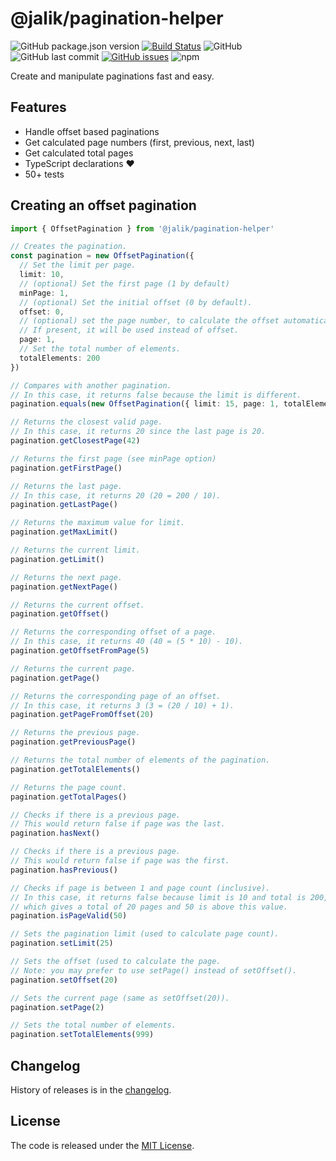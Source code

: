 # @jalik/pagination-helper

![GitHub package.json version](https://img.shields.io/github/package-json/v/jalik/js-pagination-helper.svg)
[![Build Status](https://travis-ci.com/jalik/js-pagination-helper.svg?branch=master)](https://travis-ci.com/jalik/js-pagination-helper)
![GitHub](https://img.shields.io/github/license/jalik/js-pagination-helper.svg)
![GitHub last commit](https://img.shields.io/github/last-commit/jalik/js-pagination-helper.svg)
[![GitHub issues](https://img.shields.io/github/issues/jalik/js-pagination-helper.svg)](https://github.com/jalik/js-pagination-helper/issues)
![npm](https://img.shields.io/npm/dt/@jalik/pagination-helper.svg)

Create and manipulate paginations fast and easy.

## Features

* Handle offset based paginations
* Get calculated page numbers (first, previous, next, last)
* Get calculated total pages
* TypeScript declarations ♥
* 50+ tests

## Creating an offset pagination

```ts
import { OffsetPagination } from '@jalik/pagination-helper'

// Creates the pagination.
const pagination = new OffsetPagination({
  // Set the limit per page.
  limit: 10,
  // (optional) Set the first page (1 by default) 
  minPage: 1,
  // (optional) Set the initial offset (0 by default).
  offset: 0,
  // (optional) set the page number, to calculate the offset automatically.
  // If present, it will be used instead of offset.
  page: 1,
  // Set the total number of elements.
  totalElements: 200
})

// Compares with another pagination.
// In this case, it returns false because the limit is different.
pagination.equals(new OffsetPagination({ limit: 15, page: 1, totalElements: 200 }))

// Returns the closest valid page.
// In this case, it returns 20 since the last page is 20.
pagination.getClosestPage(42)

// Returns the first page (see minPage option)
pagination.getFirstPage()

// Returns the last page.
// In this case, it returns 20 (20 = 200 / 10).
pagination.getLastPage()

// Returns the maximum value for limit.
pagination.getMaxLimit()

// Returns the current limit.
pagination.getLimit()

// Returns the next page.
pagination.getNextPage()

// Returns the current offset.
pagination.getOffset()

// Returns the corresponding offset of a page.
// In this case, it returns 40 (40 = (5 * 10) - 10).
pagination.getOffsetFromPage(5)

// Returns the current page.
pagination.getPage()

// Returns the corresponding page of an offset.
// In this case, it returns 3 (3 = (20 / 10) + 1).
pagination.getPageFromOffset(20)

// Returns the previous page.
pagination.getPreviousPage()

// Returns the total number of elements of the pagination.
pagination.getTotalElements()

// Returns the page count.
pagination.getTotalPages()

// Checks if there is a previous page.
// This would return false if page was the last.
pagination.hasNext()

// Checks if there is a previous page.
// This would return false if page was the first.
pagination.hasPrevious()

// Checks if page is between 1 and page count (inclusive).
// In this case, it returns false because limit is 10 and total is 200,
// which gives a total of 20 pages and 50 is above this value.
pagination.isPageValid(50)

// Sets the pagination limit (used to calculate page count).
pagination.setLimit(25)

// Sets the offset (used to calculate the page.
// Note: you may prefer to use setPage() instead of setOffset().
pagination.setOffset(20)

// Sets the current page (same as setOffset(20)).
pagination.setPage(2)

// Sets the total number of elements.
pagination.setTotalElements(999)
```

## Changelog

History of releases is in the [changelog](./CHANGELOG.md).

## License

The code is released under the [MIT License](http://www.opensource.org/licenses/MIT).
